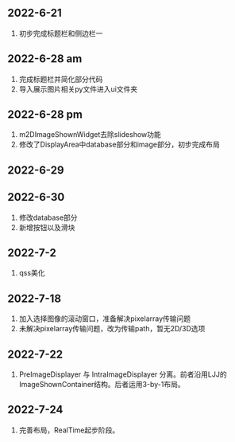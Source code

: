 ## 2022-6-21
1. 初步完成标题栏和侧边栏一
   
## 2022-6-28 am
1. 完成标题栏并简化部分代码
2. 导入展示图片相关py文件进入ui文件夹

## 2022-6-28 pm
1. m2DImageShownWidget去除slideshow功能
2. 修改了DisplayArea中database部分和image部分，初步完成布局

## 2022-6-29

## 2022-6-30
1. 修改database部分
2. 新增按钮以及滑块

## 2022-7-2
1. qss美化

## 2022-7-18
1. 加入选择图像的滚动窗口，准备解决pixelarray传输问题
2. 未解决pixelarray传输问题，改为传输path，暂无2D/3D选项

## 2022-7-22
1. PreImageDisplayer 与 IntraImageDisplayer 分离。前者沿用LJJ的ImageShownContainer结构。后者运用3-by-1布局。

## 2022-7-24
1. 完善布局，RealTime起步阶段。